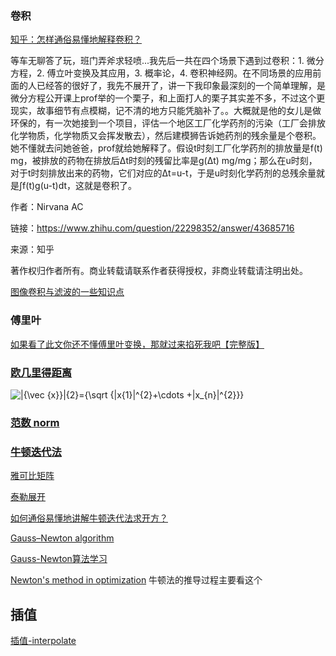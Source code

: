 ### 卷积

[知乎：怎样通俗易懂地解释卷积？](https://www.zhihu.com/question/22298352)

等车无聊答了玩，班门弄斧求轻喷...我先后一共在四个场景下遇到过卷积：1. 微分方程，2. 傅立叶变换及其应用，3. 概率论，4. 卷积神经网。在不同场景的应用前面的人已经答的很好了，我先不展开了，讲一下我印象最深刻的一个简单理解，是微分方程公开课上prof举的一个栗子，和上面打人的栗子其实差不多，不过这个更现实，故事细节有点模糊，记不清的地方只能凭脑补了。。大概就是他的女儿是做环保的，有一次她接到一个项目，评估一个地区工厂化学药剂的污染（工厂会排放化学物质，化学物质又会挥发散去），然后建模狮告诉她药剂的残余量是个卷积。她不懂就去问她爸爸，prof就给她解释了。假设t时刻工厂化学药剂的排放量是f(t) mg，被排放的药物在排放后Δt时刻的残留比率是g(Δt) mg/mg；那么在u时刻，对于t时刻排放出来的药物，它们对应的Δt=u-t，于是u时刻化学药剂的总残余量就是∫f(t)g(u-t)dt，这就是卷积了。

作者：Nirvana AC

链接：https://www.zhihu.com/question/22298352/answer/43685716

来源：知乎

著作权归作者所有。商业转载请联系作者获得授权，非商业转载请注明出处。



[图像卷积与滤波的一些知识点](http://blog.csdn.net/zouxy09/article/details/49080029)



### 傅里叶

[如果看了此文你还不懂傅里叶变换，那就过来掐死我吧【完整版】](http://blog.jobbole.com/70549/)



### [欧几里得距离](https://zh.wikipedia.org/wiki/%E6%AC%A7%E5%87%A0%E9%87%8C%E5%BE%97%E8%B7%9D%E7%A6%BB)

![\|{\vec  {x}}\|_{2}={\sqrt  {|x_{1}|^{2}+\cdots +|x_{n}|^{2}}}](https://wikimedia.org/api/rest_v1/media/math/render/svg/56a66e2fe1f9b5e41cd5cb7d7e0fd549705f9d99)





### [范数 norm](https://zh.wikipedia.org/wiki/%E8%8C%83%E6%95%B0#.E6.AC.A7.E5.87.A0.E9.87.8C.E5.BE.97.E8.8C.83.E6.95.B0)





### [牛顿迭代法](https://baike.baidu.com/item/%E7%89%9B%E9%A1%BF%E8%BF%AD%E4%BB%A3%E6%B3%95)

[雅可比矩阵](https://en.m.wikipedia.org/wiki/Jacobian_matrix_and_determinant)

[泰勒展开](https://zh.wikipedia.org/wiki/%E6%B3%B0%E5%8B%92%E5%85%AC%E5%BC%8F)

[如何通俗易懂地讲解牛顿迭代法求开方？](https://www.zhihu.com/question/20690553/answer/146104283)

[Gauss–Newton algorithm](https://en.m.wikipedia.org/wiki/Gauss%E2%80%93Newton_algorithm)

[Gauss-Newton算法学习](http://blog.csdn.net/jinshengtao/article/details/51615162)

[Newton's method in optimization](https://en.m.wikipedia.org/wiki/Newton%27s_method_in_optimization)  牛顿法的推导过程主要看这个



## 插值

[插值-interpolate](http://hyry.dip.jp/tech/book/page.html/scipynew/scipy-610-interpolate.html)